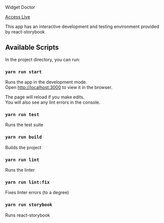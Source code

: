 Widget Doctor

[Access Live](https://secretmapper.github.io/widget-doctor/)

This app has an interactive development and testing environment provided by react-storybook

## Available Scripts

In the project directory, you can run:

### `yarn run start`

Runs the app in the development mode.<br>
Open [http://localhost:3000](http://localhost:3000) to view it in the browser.

The page will reload if you make edits.<br>
You will also see any lint errors in the console.

### `yarn run test`

Runs the test suite

### `yarn run build`

Builds the project

### `yarn run lint`

Runs the linter

### `yarn run lint:fix`

Fixes linter errors (to a degree)

### `yarn run storybook`

Runs react-storybook
